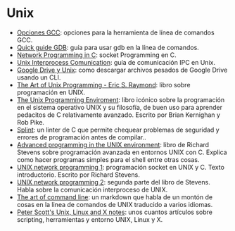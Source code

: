 # Unix

- [Opciones GCC](http://tigcc.ticalc.org/doc/comopts.html): opciones para la herramienta de línea de comandos GCC.
- [Quick guide GDB](https://beej.us/guide/bggdb/): guía para usar gdb en la línea de comandos.
- [Network Programming in C](https://beej.us/guide/bgnet/): socket Programming en C.
- [Unix Interprocess Comunication](https://beej.us/guide/bgipc/): guía de comunicación IPC en Unix.
- [Google Drive y Unix](https://webapps.stackexchange.com/questions/91157/how-can-i-download-a-huge-folder-from-google-drive): como descargar archivos pesados de Google Drive usando un CLI.
- [The Art of Unix Programming - Eric S. Raymond](https://nakamotoinstitute.org/static/docs/taoup.pdf): libro sobre programación en UNIX.
- [The Unix Programming Enviroment](https://www.amazon.com/Unix-Programming-Environment-Prentice-Hall-Software/dp/013937681X): libro icónico sobre la programación en el sistema operativo UNIX y su filosofía, de buen uso para aprender pedacitos de C relativamente avanzado. Escrito por Brian Kernighan y Rob Pike.
- [Splint](http://splint.org/): un linter de C que permite chequear problemas de seguridad y errores de programación antes de compilar..
- [Advanced programming in the UNIX environment](http://www.kohala.com/start/apue.html): libro de Richard Stevens sobre programación avanzada en entornos UNIX con C. Explica como hacer programas simples para el shell entre otras cosas.
- [UNIX network programming 1](http://www.kohala.com/start/unpv12e.html): programación socket en UNIX y C. Texto introductorio. Escrito por Richard Stevens.
- [UNIX network programming 2](http://www.kohala.com/start/unpv22e/unpv22e.html): segunda parte del libro de Stevens. Habla sobre la comunicación interproceso de UNIX.
- [The art of command line](https://github.com/jlevy/the-art-of-command-line): un markdown que habla de un montón de cosas en la linea de comandos de UNIX traducido a varios idiomas.
- [Peter Scott's Unix, Linux and X notes](http://peterscott.eu/unix/): unos cuantos artículos sobre scripting, herramientas y entorno UNIX, Linux y X.
